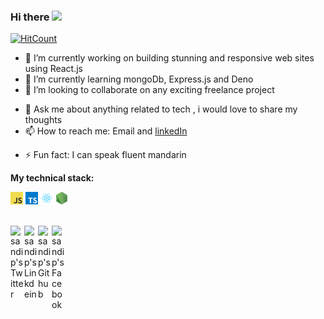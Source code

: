 ### Hi there  <img src="https://raw.githubusercontent.com/syedareehaquasar/syedareehaquasar/master/gifs/Hi.gif" width="30px">

[![HitCount](http://hits.dwyl.com/sandip15/sandip15.svg)](http://hits.dwyl.com/sandip15/sandip15)

- 🔭 I’m currently working on building stunning and responsive web sites using React.js
- 🌱 I’m currently learning mongoDb, Express.js and Deno
- 👯 I’m looking to collaborate on any exciting freelance project
<!-- 🤔 I’m looking for help with ...-->
- 💬 Ask me about anything related to tech , i would love to share my thoughts
- 📫 How to reach me: Email and [linkedIn](www.linkedin.com/in/sandip-roy) 
<!-- 😄 Pronouns: ...-->
- ⚡ Fun fact: I can speak fluent mandarin


**My technical stack:**  

<code><img height="20" src="https://raw.githubusercontent.com/github/explore/80688e429a7d4ef2fca1e82350fe8e3517d3494d/topics/javascript/javascript.png"></code>
<code><img height="20" src="https://raw.githubusercontent.com/github/explore/80688e429a7d4ef2fca1e82350fe8e3517d3494d/topics/typescript/typescript.png"></code>
<code><img height="20" src="https://raw.githubusercontent.com/github/explore/80688e429a7d4ef2fca1e82350fe8e3517d3494d/topics/react/react.png"></code>
<code><img height="20" src="https://raw.githubusercontent.com/github/explore/80688e429a7d4ef2fca1e82350fe8e3517d3494d/topics/nodejs/nodejs.png"></code> 

<br />
<a href="https://twitter.com/sandip_1513">
  <img align="left" alt="sandip's Twitter" width="22px" src="https://cdn.jsdelivr.net/npm/simple-icons@v3/icons/twitter.svg" />
</a>
<a href="www.linkedin.com/in/sandip-roy">
  <img align="left" alt="sandip's Linkdein" width="22px" src="https://cdn.jsdelivr.net/npm/simple-icons@v3/icons/linkedin.svg" />
</a>
<a href="https://github.com/sandip15">
  <img align="left" alt="sandip's Github" width="22px" src="https://cdn.jsdelivr.net/npm/simple-icons@v3/icons/github.svg" />
</a>
<a href="https://www.facebook.com/sandip.roy.79/">
  <img align="left" alt="sandip's Facebook" width="22px" src="https://cdn.jsdelivr.net/npm/simple-icons@v3/icons/facebook.svg" />
</a>


<br />

